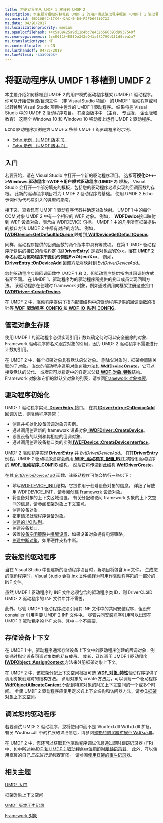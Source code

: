 ```yaml
---
title: 将驱动程序从 UMDF 1 移植到 UMDF 2
description: 本主题介绍如何移植到 UMDF 2 的用户模式驱动程序框架 (UMDF) 1 驱动程序。
ms.assetid: 99D20B4C-17C4-42AC-B4D9-F5FD64E10723
ms.date: 04/20/2017
ms.localizationpriority: medium
ms.openlocfilehash: 44c5a09e25a9d12c4bc7e452b560390d9937560f
ms.sourcegitcommit: 0cc5051945559a242d941a6f2799d161d8eba2a7
ms.translationtype: MT
ms.contentlocale: zh-CN
ms.lasthandoff: 04/23/2019
ms.locfileid: "63390105"
---
```

# <a name="porting-a-driver-from-umdf-1-to-umdf-2"></a>将驱动程序从 UMDF 1 移植到 UMDF 2


本主题介绍如何移植到 UMDF 2 的用户模式驱动程序框架 (UMDF) 1 驱动程序。 你可以开始使用源/目录文件 （非 Visual Studio 项目） 的 UMDF 1 驱动程序或可以转换到 Visual Studio 项目中包含的 UMDF 1 驱动程序。 结果将是 Visual Studio 中的 UMDF 2 驱动程序项目。 在桌面版本中 （主页、 专业版、 企业版和教育） 这两个 Windows 10 和 Windows 10 移动版上运行 UMDF 2 驱动程序。

Echo 驱动程序示例是为 UMDF 2 移植 UMDF 1 的驱动程序的示例。

-   [Echo 示例 （UMDF 版本 1）](https://go.microsoft.com/fwlink/p/?LinkId=617707)
-   [Echo 示例 （UMDF 版本 2）](https://go.microsoft.com/fwlink/p/?LinkId=617708)

## <a name="getting-started"></a>入门


若要开始，请在 Visual Studio 中打开一个新的驱动程序项目。 选择**可视化C++-&gt;Windows 驱动程序-&gt;WDF-&gt;用户模式驱动程序 (UMDF 2)** 模板。 Visual Studio 会打开一个部分填充的模板，包括您的驱动程序必须实现的回调函数的存根。 此新的驱动程序项目将为 UMDF 2 驱动程序的基础。 使用 UMDF 2 Echo 示例作为代码应引入的类型的指南。

接下来，查看现有 UMDF 1 驱动程序代码并确定对象映射。 UMDF 1 中的每个 COM 对象 UMDF 2 中有一个相应的 WDF 对象。 例如， **IWDFDevice**接口映射到 WDF 设备对象，表示由 WDFDEVICE 句柄。 UMDF 1 中的几乎所有框架提供的接口方法 UMDF 2 中都有对应的方法。 例如， [ **IWDFDevice::GetDefaultIoQueue** ](https://msdn.microsoft.com/library/windows/hardware/ff558830)映射到[ **WdfDeviceGetDefaultQueue**](https://msdn.microsoft.com/library/windows/hardware/ff545965)。

同样，驱动程序提供的回调函数的两个版本中具有等效项。 在第 1 UMDF 驱动程序所提供的接口的命名约定 (除**IDriverEntry**) 是*我*对象*回调*Xxx<strong>，而在 UMDF 2 命名约定为驱动程序所提供的例程*Evt*ObjectXxx</strong>。 例如， [ **IDriverEntry::OnDeviceAdd** ](https://msdn.microsoft.com/library/windows/hardware/ff554896)回调方法将映射到[ *EvtDriverDeviceAdd*](https://msdn.microsoft.com/library/windows/hardware/ff541693)。

您的驱动程序实现回调函数中 UMDF 1 和 2，但驱动程序提供指向其回调的方式有所不同。 在 UMDF 1，驱动程序为的驱动程序所提供的接口成员实现回叫方法。 该驱动程序在创建时 framework 对象，例如通过调用向框架注册这些接口[ **IWDFDriver::CreateDevice**](https://msdn.microsoft.com/library/windows/hardware/ff558899)。

在 UMDF 2 中，驱动程序提供了指向配置结构中的驱动程序提供的回调函数的指针等[ **WDF\_驱动程序\_CONFIG** ](https://msdn.microsoft.com/library/windows/hardware/ff551300)和[ **WDF\_IO\_队列\_CONFIG**](https://msdn.microsoft.com/library/windows/hardware/ff552359)。

## <a name="managing-object-lifetime"></a>管理对象生存期


使用 UMDF 1 的驱动程序必须实现引用计数以确定何时可以安全删除的对象。 Framework 驱动程序的名义跟踪对象的引用，因为 UMDF 2 驱动程序不需要进行计数的引用。

在 UMDF 2 中，每个框架对象具有默认的父对象。 删除父对象时，框架会删除关联的子对象。 当您的驱动程序调用对象创建方法如[ **WdfDeviceCreate**](https://msdn.microsoft.com/library/windows/hardware/ff545926)，它可以接受默认的父代、 或者它可以指定中的自定义父级[ **WDF\_对象\_特性**](https://msdn.microsoft.com/library/windows/hardware/ff552400)结构。 Framework 对象和它们的默认父对象的列表，请参阅[Framework 对象摘要](summary-of-framework-objects.md)。

## <a name="driver-initialization"></a>驱动程序初始化


UMDF 1 驱动程序实现[ **IDriverEntry** ](https://msdn.microsoft.com/library/windows/hardware/ff554885)接口。 在其[ **IDriverEntry::OnDeviceAdd** ](https://msdn.microsoft.com/library/windows/hardware/ff554896)回调方法，则驱动程序通常：

-   创建并初始化设备回调对象的实例。
-   通过调用创建新的 framework 设备对象[ **IWDFDriver::CreateDevice**](https://msdn.microsoft.com/library/windows/hardware/ff558899)。
-   设置设备的队列和其相应的回调对象。
-   通过调用创建设备接口类的实例[ **IWDFDevice::CreateDeviceInterface**](https://msdn.microsoft.com/library/windows/hardware/ff557016)。

UMDF 2 驱动程序实现[ **DriverEntry** ](https://msdn.microsoft.com/library/windows/hardware/ff540807)并[ *EvtDriverDeviceAdd*](https://msdn.microsoft.com/library/windows/hardware/ff541693)。 在其**DriverEntry**例程，UMDF 2 驱动程序通常会调用[ **WDF\_驱动程序\_配置\_INIT** ](https://msdn.microsoft.com/library/windows/hardware/ff551302)初始化驱动程序的[ **WDF\_驱动程序\_CONFIG** ](https://msdn.microsoft.com/library/windows/hardware/ff551300)结构。 然后它将传递到此结构[ **WdfDriverCreate**](https://msdn.microsoft.com/library/windows/hardware/ff547175)。

在其[ *EvtDriverDeviceAdd* ](https://msdn.microsoft.com/library/windows/hardware/ff541693)函数，该驱动程序可能会执行一些以下：

-   填写[WDFDEVICE\_INIT](https://msdn.microsoft.com/library/windows/hardware/ff546951)结构，它提供用于创建设备对象的信息。 详细了解使用 WDFDEVICE\_INIT，请参阅[创建 Framework 设备对象](creating-a-framework-device-object.md)。
-   将设备对象的上下文区域设置。 有关分配和访问 framework 对象的上下文空间的信息，请参阅[框架对象上下文空间](framework-object-context-space.md)。
-   [创建设备对象](creating-a-framework-device-object.md)。
-   指定[请求处理程序](request-handlers.md)设备对象。
-   [创建的 I/O 队列](creating-i-o-queues.md)。
-   [创建设备接口](using-device-interfaces.md)。
-   设置[设备空闲策略](supporting-idle-power-down.md)并[唤醒设置](supporting-system-wake-up.md)，如果设备对象拥有电源策略。
-   [创建中断对象](creating-an-interrupt-object.md)，如果硬件支持中断。

## <a name="installing-your-driver"></a>安装您的驱动程序


当在 Visual Studio 中创建新的驱动程序项目时，新项目将包含.inx 文件。 生成您的驱动程序时，Visual Studio 会将.inx 文件编译为可用作驱动程序包的一部分的 INF 文件。

虽然 UMDF 1 驱动程序的 INF 文件必须包含的驱动程序类 ID，则 DriverCLSID UMDF 2 驱动程序的 INF 文件中并不需要。

此外，尽管 UMDF 1 驱动程序必须引用其 INF 文件中的共同安装程序，但没有 constaller 引用需要 UMDF 2 INF 文件中。 尽管共同安装程序引用可以出现在 UMDF 2 驱动程序的 INF 文件，其中一个不需要。

## <a name="storing-device-context"></a>存储设备上下文


在 UMDF 1 中，驱动程序通常存储设备上下文中的驱动程序创建的回调对象，例如通过指定设备回调对象类的私有成员。 或者，可以调用 UMDF 1 驱动程序[ **IWDFObject::AssignContext** ](https://msdn.microsoft.com/library/windows/hardware/ff560208)方法来注册框架对象上下文。

在 UMDF 2 中，该框架分配上下文空间根据可选[ **WDF\_对象\_特性**](https://msdn.microsoft.com/library/windows/hardware/ff552400)驱动程序提供了调用对象创建时的结构方法。 调用对象的 create 方法后，可以调用一个驱动程序[ **WdfObjectAllocateContext** ](https://msdn.microsoft.com/library/windows/hardware/ff548723)分配到特定对象的附加上下文空间的一个或多个时间。 步骤 UMDF 2 驱动程序应使用定义的上下文结构和访问器方法，请参见[框架对象上下文空间](framework-object-context-space.md)。

## <a name="debugging-your-driver"></a>调试您的驱动程序


若要调试 UMDF 2 驱动程序，您将使用中而不是 Wudfext.dll Wdfkd.dll 扩展。 有关 Wudfext.dll 中的扩展的详细信息，请参阅[摘要的调试器扩展中 Wdfkd.dll](debugger-extensions-for-kmdf-drivers.md)。

在 UMDF 2 中，您还可以获取其他驱动程序调试信息通过即时跟踪记录器 (IFR) 中，如中所述[KMDF 和 UMDF 2 驱动程序中使用即时跟踪记录器](using-wpp-software-tracing-in-kmdf-and-umdf-2-drivers.md)。 此外，可以使用框架的自己*正在进行录制器*(IFR)。 请参阅[使用框架的事件记录器](using-the-framework-s-event-logger.md)。

## <a name="related-topics"></a>相关主题


[UMDF 入门](getting-started-with-umdf-version-2.md)

[框架对象上下文空间](framework-object-context-space.md)

[UMDF 版本历史记录](umdf-version-history.md)

[Framework 对象](framework-objects.md)

 

 






